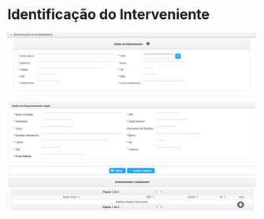 # Identificação do Interveniente

![](../../.gitbook/assets/image%20%2815%29.png)



![](../../.gitbook/assets/image%20%287%29.png)

